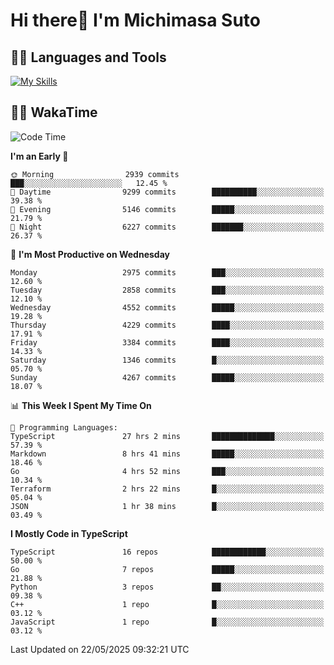 # Hi there👋 I'm Michimasa Suto

## 🧑‍💻 Languages and Tools
[![My Skills](https://skillicons.dev/icons?i=ts,nextjs,react,go,python,aws,terraform)](https://skillicons.dev)

<!--
**Suto-Michimasa/Suto-Michimasa** is a ✨ _special_ ✨ repository because its `README.md` (this file) appears on your GitHub profile.

Here are some ideas to get you started:

- 🔭 I’m currently working on ...
- 🌱 I’m currently learning ...
- 👯 I’m looking to collaborate on ...
- 🤔 I’m looking for help with ...
- 💬 Ask me about ...
- 📫 How to reach me: ...
- 😄 Pronouns: ...
- ⚡ Fun fact: ...
-->
<!--
## 💎 Github Stats

<div>
  <img height="170" align="left" src="https://github-readme-stats.vercel.app/api?username=Suto-michimasa&count_private=true&show_icons=true&theme=dark" />
  <img height="170" src="https://github-readme-stats.vercel.app/api/top-langs/?username=Suto-michimasa&langs_count=8&layout=compact&theme=dark" />
</div>
-->
<!-- ## 🏆 GitHub Profile Trophy

<img width="800" src="https://github-profile-trophy.vercel.app/?username=Suto-michimasa&theme=onedark&no-frame=true"/>
 -->

## 🧑‍💻 WakaTime
<!--START_SECTION:waka-->
![Code Time](http://img.shields.io/badge/Code%20Time-869%20hrs%209%20mins-blue)

**I'm an Early 🐤** 

```text
🌞 Morning                2939 commits        ███░░░░░░░░░░░░░░░░░░░░░░   12.45 % 
🌆 Daytime                9299 commits        ██████████░░░░░░░░░░░░░░░   39.38 % 
🌃 Evening                5146 commits        █████░░░░░░░░░░░░░░░░░░░░   21.79 % 
🌙 Night                  6227 commits        ███████░░░░░░░░░░░░░░░░░░   26.37 % 
```
📅 **I'm Most Productive on Wednesday** 

```text
Monday                   2975 commits        ███░░░░░░░░░░░░░░░░░░░░░░   12.60 % 
Tuesday                  2858 commits        ███░░░░░░░░░░░░░░░░░░░░░░   12.10 % 
Wednesday                4552 commits        █████░░░░░░░░░░░░░░░░░░░░   19.28 % 
Thursday                 4229 commits        ████░░░░░░░░░░░░░░░░░░░░░   17.91 % 
Friday                   3384 commits        ████░░░░░░░░░░░░░░░░░░░░░   14.33 % 
Saturday                 1346 commits        █░░░░░░░░░░░░░░░░░░░░░░░░   05.70 % 
Sunday                   4267 commits        █████░░░░░░░░░░░░░░░░░░░░   18.07 % 
```


📊 **This Week I Spent My Time On** 

```text
💬 Programming Languages: 
TypeScript               27 hrs 2 mins       ██████████████░░░░░░░░░░░   57.39 % 
Markdown                 8 hrs 41 mins       █████░░░░░░░░░░░░░░░░░░░░   18.46 % 
Go                       4 hrs 52 mins       ███░░░░░░░░░░░░░░░░░░░░░░   10.34 % 
Terraform                2 hrs 22 mins       █░░░░░░░░░░░░░░░░░░░░░░░░   05.04 % 
JSON                     1 hr 38 mins        █░░░░░░░░░░░░░░░░░░░░░░░░   03.49 % 
```

**I Mostly Code in TypeScript** 

```text
TypeScript               16 repos            ████████████░░░░░░░░░░░░░   50.00 % 
Go                       7 repos             █████░░░░░░░░░░░░░░░░░░░░   21.88 % 
Python                   3 repos             ██░░░░░░░░░░░░░░░░░░░░░░░   09.38 % 
C++                      1 repo              █░░░░░░░░░░░░░░░░░░░░░░░░   03.12 % 
JavaScript               1 repo              █░░░░░░░░░░░░░░░░░░░░░░░░   03.12 % 
```




 Last Updated on 22/05/2025 09:32:21 UTC
<!--END_SECTION:waka-->
